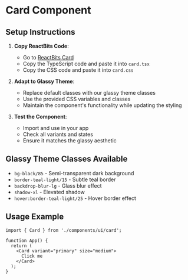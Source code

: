 # Card Component

## Setup Instructions

1. **Copy ReactBits Code**: 
   - Go to [ReactBits Card](https://reactbits.dev/components/card)
   - Copy the TypeScript code and paste it into `card.tsx`
   - Copy the CSS code and paste it into `card.css`

2. **Adapt to Glassy Theme**:
   - Replace default classes with our glassy theme classes
   - Use the provided CSS variables and classes
   - Maintain the component's functionality while updating the styling

3. **Test the Component**:
   - Import and use in your app
   - Check all variants and states
   - Ensure it matches the glassy aesthetic

## Glassy Theme Classes Available

- `bg-black/85` - Semi-transparent dark background
- `border-teal-light/15` - Subtle teal border
- `backdrop-blur-lg` - Glass blur effect
- `shadow-xl` - Elevated shadow
- `hover:border-teal-light/25` - Hover border effect

## Usage Example

```tsx
import { Card } from './components/ui/card';

function App() {
  return (
    <Card variant="primary" size="medium">
      Click me
    </Card>
  );
}
```
